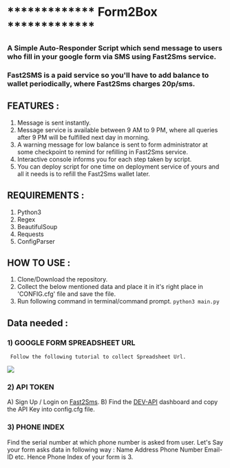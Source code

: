 # ************* Form2Box ************* 
### A Simple Auto-Responder Script which send message to users who fill in your google form via SMS using Fast2Sms service.
### Fast2SMS is a paid service so you'll have to add balance to wallet periodically, where Fast2Sms charges 20p/sms.

## FEATURES :
  1) Message is sent instantly.
  2) Message service is available between 9 AM to 9 PM, where all queries after 9 PM will be fulfilled next day in morning.
  3) A warning message for low balance is sent to form administrator at some checkpoint to remind for refilling in Fast2Sms service.
  4) Interactive console informs you for each step taken by script.
  5) You can deploy script for one time on deployment service of yours and all it needs is to refill the Fast2Sms wallet later.

## REQUIREMENTS :
  1) Python3
  2) Regex
  3) BeautifulSoup
  4) Requests
  5) ConfigParser

## HOW TO USE :
  1) Clone/Download the repository.
  2) Collect the below mentioned data and place it in it's right place in 'CONFIG.cfg' file and save the file.
  3) Run following command in terminal/command prompt.
      `python3 main.py`

## Data needed :
### 1) GOOGLE FORM SPREADSHEET URL
     Follow the following tutorial to collect Spreadsheet Url.

![](https://user-images.githubusercontent.com/34307370/62410481-b15f8700-b5d5-11e9-911e-5c774134fc0a.gif)

### 2) API TOKEN 
  A) Sign Up / Login on [Fast2Sms](www.fast2sms.com).
  B) Find the [DEV-API](https://www.fast2sms.com/dashboard/dev-api) dashboard and copy the API Key into config.cfg file.
  
### 3) PHONE INDEX
  Find the serial number at which phone number is asked from user. Let's Say your form asks data in following way :
      Name
      Address
      Phone Number
      Email-ID
      etc.
  Hence Phone Index of your form is 3.
